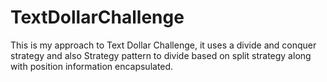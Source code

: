 # TextDollarChallenge
This is my approach to Text Dollar Challenge, it uses a divide and conquer strategy and also Strategy pattern to divide based on split strategy along with position information encapsulated.
